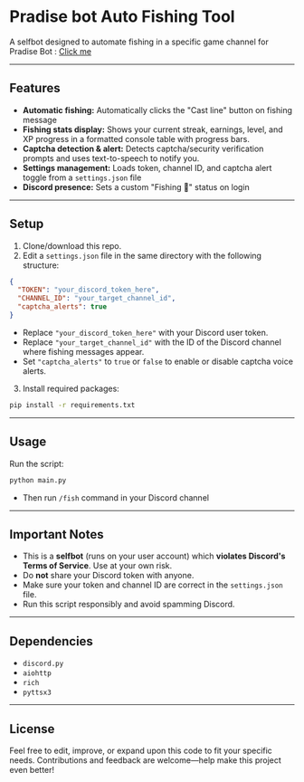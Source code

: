 
# Pradise bot Auto Fishing Tool

A selfbot designed to automate fishing in a specific game channel for Pradise Bot : [Click me](https://top.gg/bot/1272208314163396650?__cf_chl_tk=6cdUiJZLI6vEqhIwhuwRXlys6EYs5242B86TLdD0wJY-1748265758-1.0.1.1-CT.XOrJcKiEwNtWKSmyZIbZZ5i0exsNL.JRvDS0e.XE)

---

## Features

- **Automatic fishing:** Automatically clicks the "Cast line" button on fishing message
- **Fishing stats display:** Shows your current streak, earnings, level, and XP progress in a formatted console table with progress bars.
- **Captcha detection & alert:** Detects captcha/security verification prompts and uses text-to-speech to notify you.
- **Settings management:** Loads token, channel ID, and captcha alert toggle from a `settings.json` file
- **Discord presence:** Sets a custom "Fishing 🎣" status on login

---

## Setup

1. Clone/download this repo.
2. Edit a `settings.json` file in the same directory with the following structure:

```json
{
  "TOKEN": "your_discord_token_here",
  "CHANNEL_ID": "your_target_channel_id",
  "captcha_alerts": true
}
```

- Replace `"your_discord_token_here"` with your Discord user token.
- Replace `"your_target_channel_id"` with the ID of the Discord channel where fishing messages appear.
- Set `"captcha_alerts"` to `true` or `false` to enable or disable captcha voice alerts.

3. Install required packages:

```bash
pip install -r requirements.txt
```

---

## Usage

Run the script:

```bash
python main.py
```

- Then run `/fish` command in your Discord channel

---

## Important Notes

- This is a **selfbot** (runs on your user account) which **violates Discord's Terms of Service**. Use at your own risk.
- Do **not** share your Discord token with anyone.
- Make sure your token and channel ID are correct in the `settings.json` file.
- Run this script responsibly and avoid spamming Discord.

---

## Dependencies

- `discord.py`
- `aiohttp`
- `rich`
- `pyttsx3`

---

## License

Feel free to edit, improve, or expand upon this code to fit your specific needs. Contributions and feedback are welcome—help make this project even better!
